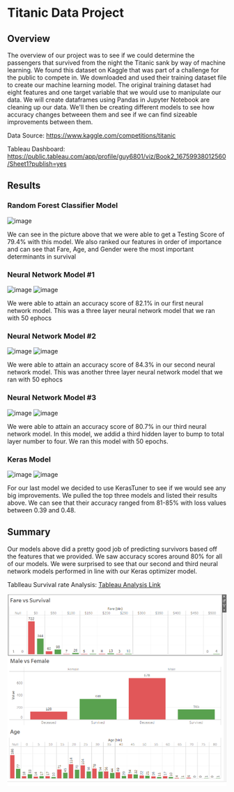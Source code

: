 # Titanic Data Project

## Overview

The overview of our project was to see if we could determine the passengers that survived from the night the Titanic sank by way of machine learning.  We found this dataset on Kaggle that was part of a challenge for the public to compete in. We downloaded and used their training dataset file to create our machine learning model. The original training dataset had eight features and one target variable that we would use to manipulate our data. We will create dataframes using Pandas in Jupyter Notebook are cleaning up our data. We'll then be creating different models to see how accuracy changes betweeen them and see if we can find sizeable improvements between them.

Data Source: https://www.kaggle.com/competitions/titanic 

Tableau Dashboard: https://public.tableau.com/app/profile/guy6801/viz/Book2_16759938012560/Sheet1?publish=yes

## Results

### Random Forest Classifier Model

![image](https://user-images.githubusercontent.com/110848660/217948649-53710a5c-0cc0-440f-960b-e8cc7cf32e34.png)

We can see in the picture above that we were able to get a Testing Score of 79.4% with this model. We also ranked our features in order of importance and can see that Fare, Age, and Gender were the most important determinants in survival

### Neural Network Model #1

![image](https://user-images.githubusercontent.com/110848660/217949089-cbe92fed-6496-4436-9f4c-87e65c63a4ac.png)
![image](https://user-images.githubusercontent.com/110848660/217950867-e1c26bba-51a7-424b-b9b7-241d1ea197d4.png)


We were able to attain an accuracy score of 82.1% in our first neural network model. This was a three layer neural network model that we ran with 50 ephocs

### Neural Network Model #2

![image](https://user-images.githubusercontent.com/110848660/217951330-5899d08a-404e-4d2b-bf5b-6821646b359e.png)
![image](https://user-images.githubusercontent.com/110848660/217951409-288cc858-2642-44a7-8e3f-5b1a58003502.png)

We were able to attain an accuracy score of 84.3% in our second neural network model. This was another three layer neural network model that we ran with 50 ephocs

### Neural Network Model #3 

![image](https://user-images.githubusercontent.com/110848660/217951644-c4ddfe55-78de-4de2-9112-8c686bf6b451.png)
![image](https://user-images.githubusercontent.com/110848660/217951701-c4a77f2f-49a9-4629-9c88-68533ab39977.png)

We were able to attain an accuracy score of 80.7% in our third neural network model. In this model, we addid a third hidden layer to bump to total layer number to four. We ran this model with 50 epochs.

### Keras Model

![image](https://user-images.githubusercontent.com/110848660/217952231-6b4c8ca2-2cc4-4c8e-99aa-393826739410.png)
![image](https://user-images.githubusercontent.com/110848660/217952292-5a5a425e-7fac-4482-affb-6f74cb8cf64d.png)

For our last model we decided to use KerasTuner to see if we would see any big improvements. We pulled the top three models and listed their results above. We can see that their accuracy ranged from 81-85% with loss values between 0.39 and 0.48.

## Summary

Our models above did a pretty good job of predicting survivors based off the features that we provided. We saw accuracy scores around 80% for all of our models. We were surprised to see that our second and third neural network models performed in line with our Keras optimizer model.


Tablleau Survival rate Analysis: [Tableau Analysis Link](https://public.tableau.com/app/profile/guy6801/viz/TitanicProject_16762110932600/Tota)

![survival rate Analysis](./Tableau.png)
